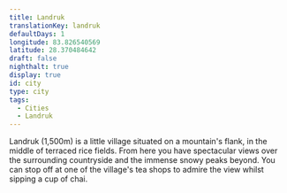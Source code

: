 ```yaml
---
title: Landruk
translationKey: landruk
defaultDays: 1
longitude: 83.826540569
latitude: 28.370484642
draft: false
nighthalt: true
display: true
id: city
type: city
tags:
  - Cities
  - Landruk
---
```

Landruk (1,500m) is a little village situated on a mountain's flank, in the middle of terraced rice fields. From here you have spectacular views over the surrounding countryside and the immense snowy peaks beyond. You can stop off at one of the village's tea shops to admire the view whilst sipping a cup of chai.